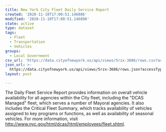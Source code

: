 ```yaml
---
title: New York City Fleet Daily Service Report
created: '2020-11-10T17:00:51.146886'
modified: '2020-11-10T17:00:51.146898'
state: active
type: dataset
tags:
  - Fleet
  - Transportation
  - Vehicles
groups:
  - Local Government
csv_url: 'https://data.cityofnewyork.us/api/views/5rzx-3686/rows.csv?accessType=DOWNLOAD'
json_url: >-
  https://data.cityofnewyork.us/api/views/5rzx-3686/rows.json?accessType=DOWNLOAD
layout: post

---
```

The Daily Fleet Service Report provides information on overall vehicle availability for all agencies within the City fleet, including the "DCAS Managed" fleet, which serves a number of Mayoral agencies.  It also includes the Critical Fleet Summary, which tracks availability of vehicles assigned to key programs or functions, as well as availability of seasonal vehicles.  For more information, visit http://www.nyc.gov/html/dcas/html/employees/fleet.shtml.
